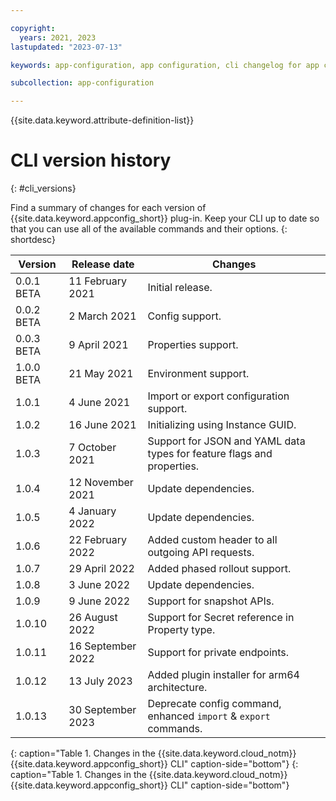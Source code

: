 ```yaml
---

copyright:
  years: 2021, 2023
lastupdated: "2023-07-13"

keywords: app-configuration, app configuration, cli changelog for app configuration, cli version for app configuration, changelog for cli in app configuration, cli history for app configuration

subcollection: app-configuration

---
```


{{site.data.keyword.attribute-definition-list}}

# CLI version history
{: #cli_versions}

Find a summary of changes for each version of {{site.data.keyword.appconfig_short}} plug-in. Keep your CLI up to date so that you can use all of the available commands and their options.
{: shortdesc}

| Version    | Release date      | Changes                                                                |
| ---------- | ----------------- | ---------------------------------------------------------------------- |
| 0.0.1 BETA | 11 February 2021  | Initial release.                                                       |
| 0.0.2 BETA | 2 March 2021      | Config support.                                                        |
| 0.0.3 BETA | 9 April 2021      | Properties support.                                                    |
| 1.0.0 BETA | 21 May 2021       | Environment support.                                                   |
| 1.0.1      | 4 June 2021       | Import or export configuration support.                                |
| 1.0.2      | 16 June 2021      | Initializing using Instance GUID.                                      |
| 1.0.3      | 7 October 2021    | Support for JSON and YAML data types for feature flags and properties. |
| 1.0.4      | 12 November 2021  | Update dependencies.                                                   |
| 1.0.5      | 4 January 2022    | Update dependencies.                                                   |
| 1.0.6      | 22 February 2022  | Added custom header to all outgoing API requests.                      |
| 1.0.7      | 29 April 2022     | Added phased rollout support.                                          |
| 1.0.8      | 3 June 2022       | Update dependencies.                                                   |
| 1.0.9      | 9 June 2022       | Support for snapshot APIs.                                             |
| 1.0.10     | 26 August 2022    | Support for Secret reference in Property type.                         |
| 1.0.11     | 16 September 2022 | Support for private endpoints.                                         |
| 1.0.12     | 13 July 2023      | Added plugin installer for arm64 architecture.                         |
| 1.0.13     | 30 September 2023 | Deprecate config command, enhanced `import` & `export` commands.       |
{: caption="Table 1. Changes in the {{site.data.keyword.cloud_notm}} {{site.data.keyword.appconfig_short}} CLI" caption-side="bottom"}
{: caption="Table 1. Changes in the {{site.data.keyword.cloud_notm}} {{site.data.keyword.appconfig_short}} CLI" caption-side="bottom"}
